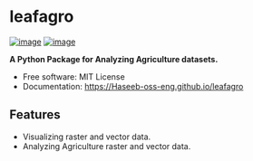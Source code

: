 # leafagro


[![image](https://img.shields.io/pypi/v/leafagro.svg)](https://pypi.python.org/pypi/leafagro)
[![image](https://img.shields.io/conda/vn/conda-forge/leafagro.svg)](https://anaconda.org/conda-forge/leafagro)


**A Python Package for Analyzing Agriculture datasets.**


-   Free software: MIT License
-   Documentation: https://Haseeb-oss-eng.github.io/leafagro
    

## Features

-   Visualizing raster and vector data.
-   Analyzing Agriculture raster and vector data.
